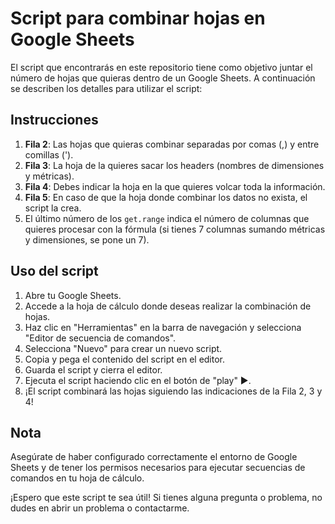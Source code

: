# Script para combinar hojas en Google Sheets

El script que encontrarás en este repositorio tiene como objetivo juntar el número de hojas que quieras dentro de un Google Sheets. A continuación se describen los detalles para utilizar el script:

## Instrucciones

1. **Fila 2**: Las hojas que quieras combinar separadas por comas (,) y entre comillas (').
2. **Fila 3**: La hoja de la quieres sacar los headers (nombres de dimensiones y métricas).
3. **Fila 4**: Debes indicar la hoja en la que quieres volcar toda la información.
4. **Fila 5**: En caso de que la hoja donde combinar los datos no exista, el script la crea.
5. El último número de los `get.range` indica el número de columnas que quieres procesar con la fórmula (si tienes 7 columnas sumando métricas y dimensiones, se pone un 7).

## Uso del script

1. Abre tu Google Sheets.
2. Accede a la hoja de cálculo donde deseas realizar la combinación de hojas.
3. Haz clic en "Herramientas" en la barra de navegación y selecciona "Editor de secuencia de comandos".
4. Selecciona "Nuevo" para crear un nuevo script.
5. Copia y pega el contenido del script en el editor.
6. Guarda el script y cierra el editor.
7. Ejecuta el script haciendo clic en el botón de "play" ▶️.
8. ¡El script combinará las hojas siguiendo las indicaciones de la Fila 2, 3 y 4!

## Nota

Asegúrate de haber configurado correctamente el entorno de Google Sheets y de tener los permisos necesarios para ejecutar secuencias de comandos en tu hoja de cálculo.

¡Espero que este script te sea útil! Si tienes alguna pregunta o problema, no dudes en abrir un problema o contactarme.
